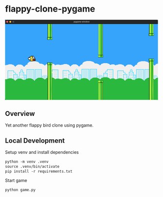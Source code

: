 # flappy-clone-pygame

![screenshot](./docs/screenshot.png)

## Overview

Yet another flappy bird clone using pygame.

## Local Development

Setup venv and install dependencies

```
python -m venv .venv
source .venv/bin/activate
pip install -r requirements.txt
```

Start game

```
python game.py
```

